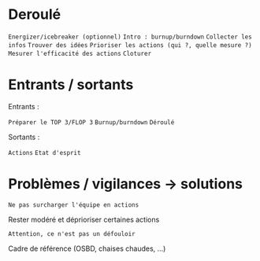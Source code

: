 # Deroulé

`Energizer/icebreaker (optionnel)`
`Intro : burnup/burndown`
`Collecter les infos`
`Trouver des idées`
`Prioriser les actions (qui ?, quelle mesure ?)`
`Mesurer l'efficacité des actions`
`Cloturer`

# Entrants / sortants

Entrants :

`Préparer le TOP 3/FLOP 3`
`Burnup/burndown`
`Déroulé`

Sortants :

`Actions`
`Etat d'esprit`

# Problèmes / vigilances -> solutions

`Ne pas surcharger l'équipe en actions`

Rester modéré et déprioriser certaines actions

`Attention, ce n'est pas un défouloir`

Cadre de référence (OSBD, chaises chaudes, ...)
